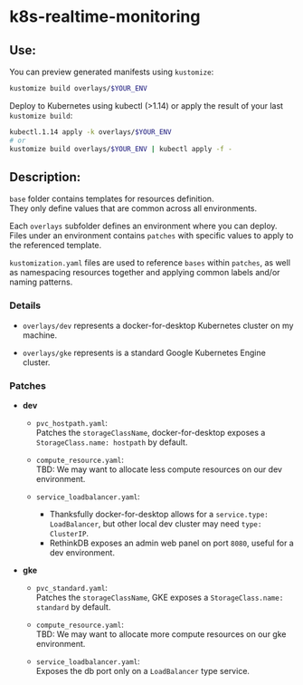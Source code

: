 # k8s-realtime-monitoring

## Use:
You can preview generated manifests using `kustomize`:
```bash
kustomize build overlays/$YOUR_ENV
```  

Deploy to Kubernetes using kubectl (>1.14) or apply the result of your last `kustomize build`:
```bash
kubectl.1.14 apply -k overlays/$YOUR_ENV
# or
kustomize build overlays/$YOUR_ENV | kubectl apply -f -
```


## Description:
`base` folder contains templates for resources definition.  
They only define values that are common across all environments.  

Each `overlays` subfolder defines an environment where you can deploy.  
Files under an environment contains `patches` with specific values to apply to the referenced template.  

`kustomization.yaml` files are used to reference `bases` within `patches`, as well as namespacing resources together and applying common labels and/or naming patterns.  


### Details
- `overlays/dev` represents a docker-for-desktop Kubernetes cluster on my machine.  

- `overlays/gke` represents is a standard Google Kubernetes Engine cluster.


### Patches
- __dev__
    - `pvc_hostpath.yaml`:  
    Patches the `storageClassName`, docker-for-desktop exposes a `StorageClass.name: hostpath` by default.  
    
    - `compute_resource.yaml`:  
    TBD: We may want to allocate less compute resources on our dev environment.

    - `service_loadbalancer.yaml`:  
        - Thanksfully docker-for-desktop allows for a `service.type: LoadBalancer`, but other local dev cluster may need `type: ClusterIP`.  
        - RethinkDB exposes an admin web panel on port `8080`, useful for a dev environment.


- __gke__
    - `pvc_standard.yaml`:  
    Patches the `storageClassName`, GKE exposes a `StorageClass.name: standard` by default.  

    - `compute_resource.yaml`:  
    TBD: We may want to allocate more compute resources on our gke environment.

    - `service_loadbalancer.yaml`:  
    Exposes the db port only on a `LoadBalancer` type service.